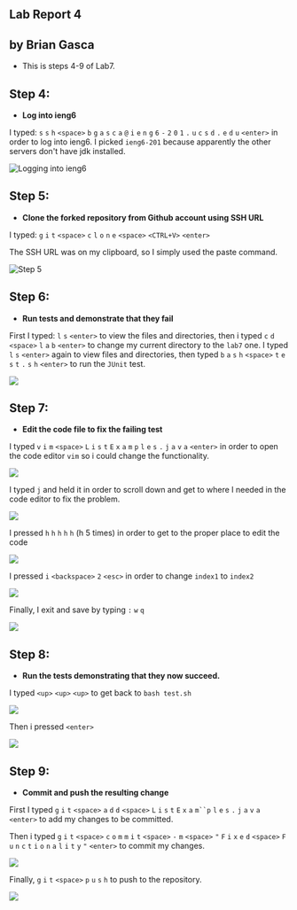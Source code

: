 ## Lab Report 4
by Brian Gasca
---
- This is steps 4-9 of Lab7.

## Step 4:

- **Log into ieng6**
  
I typed: `s` `s` `h` `<space>`  `b` `g` `a` `s` `c` `a` `@` `i` `e` `n` `g` `6` `-` `2` `0` `1` `.` `u` `c` `s` `d` `.` `e` `d` `u` `<enter>` in order to log into ieng6. I picked `ieng6-201` because apparently the other servers don't have jdk installed.

![Logging into ieng6](https://i.imgur.com/6Lxn12x.png)

## Step 5: 

- **Clone the forked repository from Github account using SSH URL**

I typed: `g` `i` `t` `<space>`  `c` `l` `o` `n` `e` `<space>`  `<CTRL+V>` `<enter>`

The SSH URL was on my clipboard, so I simply used the paste command.

![Step 5](https://i.imgur.com/mmhLeZ1.png)

## Step 6:

- **Run tests and demonstrate that they fail**

First I typed: `l` `s` `<enter>` to view the files and directories, then i typed `c` `d` `<space>` `l` `a` `b` `<enter>` to change my current directory to the `lab7` one.
I typed `l` `s` `<enter>` again to view files and directories, then typed `b` `a` `s` `h` `<space>`  `t` `e` `s` `t` `.` `s` `h` `<enter>` to run the `JUnit` test.

![](https://i.imgur.com/ejZDyzw.png)

## Step 7:

- **Edit the code file to fix the failing test**

I typed `v` `i` `m` `<space>` `L` `i` `s` `t` `E` `x` `a` `m` `p` `l` `e` `s` `.` `j` `a` `v` `a` `<enter>` in order to open the code editor `vim` so i could change the functionality.

![](https://i.imgur.com/K86b3YU.png)

I typed `j` and held it in order to scroll down and get to where I needed in the code editor to fix the problem.

![](https://cdn.discordapp.com/attachments/461005479792082944/1212250776890642442/image.png?ex=65f12783&is=65deb283&hm=c7baebf63ce5052c85433facbff762b08af0ef1b6c5caa330f5ab34b86ac83ad&)

I pressed `h` `h` `h` `h` `h` (h 5 times) in order to get to the proper place to edit the code

![](https://i.imgur.com/HEmGg1F.png)

I pressed `i` `<backspace>` `2` `<esc>` in order to change `index1` to `index2`

![](https://i.imgur.com/uAicgTk.png)

Finally, I exit and save by typing `:` `w` `q`

![](https://i.imgur.com/npWPZNv.png)

## Step 8:

- **Run the tests demonstrating that they now succeed.**

I typed `<up>` `<up>` `<up>` to get back to `bash test.sh`

![](https://i.imgur.com/mmhM8aB.png)

Then i pressed `<enter>`

![](https://i.imgur.com/S71INaG.png)

## Step 9:

- **Commit and push the resulting change**

First I typed `g` `i` `t` `<space>`  `a` `d` `d` `<space>`  `L` `i` `s` `t` `E` `x` `a` `m``p` `l` `e` `s` `.` `j` `a` `v` `a` `<enter>` to add my changes to be committed.

Then i typed `g` `i` `t` `<space>`  `c` `o` `m` `m` `i` `t` `<space>`  `-` `m` `<space>`  `"` `F` `i` `x` `e` `d` `<space>`  `F` `u` `n` `c` `t` `i` `o` `n` `a` `l` `i` `t` `y` `"` `<enter>` to commit my changes.

![](https://i.imgur.com/Fr1SVYl.png)

Finally, `g` `i` `t` `<space>`  `p` `u` `s` `h` to push to the repository.

![](https://i.imgur.com/EI3mAnT.png)
